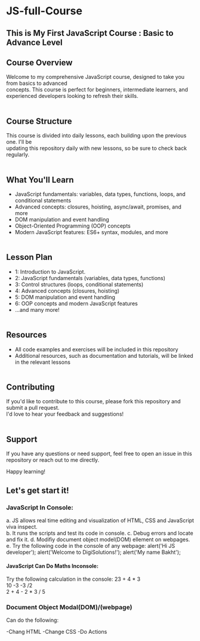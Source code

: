 # JS-full-Course
## This is My First JavaScript Course : Basic to Advance Level
## Course Overview
Welcome to my comprehensive JavaScript course, designed to take you from basics to advanced <br>
concepts. This course is perfect for beginners, intermediate learners, and <br>
experienced developers looking to refresh their skills. <br> <br>
## Course Structure
This course is divided into daily lessons, each building upon the previous one. I'll be <br>
updating this repository daily with new lessons, so be sure to check back regularly.
<br> <br>
## What You'll Learn
- JavaScript fundamentals: variables, data types, functions, loops, and conditional statements
- Advanced concepts: closures, hoisting, async/await, promises, and more
- DOM manipulation and event handling
- Object-Oriented Programming (OOP) concepts
- Modern JavaScript features: ES6+ syntax, modules, and more <br> <br>
## Lesson Plan
- 1: Introduction to JavaScript.
- 2: JavaScript fundamentals (variables, data types, functions)
- 3: Control structures (loops, conditional statements)
- 4: Advanced concepts (closures, hoisting)
- 5: DOM manipulation and event handling
- 6: OOP concepts and modern JavaScript features
- ...and many more! <br> <br>
 ## Resources
 - All code examples and exercises will be included in this repository
- Additional resources, such as documentation and tutorials, will be linked in the relevant lessons <br> <br>
## Contributing
If you'd like to contribute to this course, please fork this repository and submit a pull request. <br>
I'd love to hear your feedback and suggestions! <br> <br>
## Support

If you have any questions or need support, feel free to open an issue in this repository or reach out to me directly.

Happy learning!

## Let's get start it!
### JavaScript In Console:
a. JS allows real time editing and visualization of HTML, CSS and JavaScript viva inspect. <br>
b. It runs the scripts and test its code in console.
c. Debug errors and locate and fix it.
d. Modifiy document object model(DOM) ellement on webpages.
e. Try the following code in the console of any webpage:
alert('Hi JS developer');
alert('Welcome to DigiSolutions!');
alert('My name Bakht');
#### JavaScript Can Do Maths Inconsole:
Try the following calculation in the console:
23 + 4 * 3 <br>
10 -3 -3 /2 <br>
2 + 4 - 2 * 3 / 5 <br>
### Document Object Modal(DOM)/(webpage)
Can do the following:
 
-Chang HTML 
-Change CSS
-Do Actions

 








